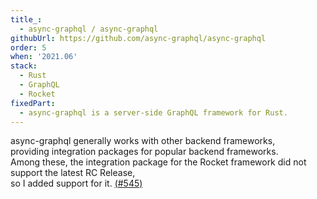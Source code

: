 ```yaml
---
title_:
  - async-graphql / async-graphql
githubUrl: https://github.com/async-graphql/async-graphql
order: 5
when: '2021.06'
stack:
  - Rust
  - GraphQL
  - Rocket
fixedPart:
  - async-graphql is a server-side GraphQL framework for Rust.
---
```


async-graphql generally works with other backend frameworks,<br>
providing integration packages for popular backend frameworks.<br>
Among these, the integration package for the Rocket framework did not support the latest RC Release,<br>
so I added support for it. [(#545)](https://github.com/async-graphql/async-graphql/pull/545)
